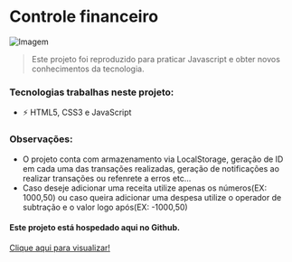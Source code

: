 # Controle financeiro

<img src="https://cdn.discordapp.com/attachments/753576544819085382/918633940733014096/unknown.png" alt="Imagem">

> Este projeto foi reproduzido para praticar Javascript e obter novos conhecimentos da tecnologia.

### Tecnologias trabalhas neste projeto:

- ⚡ HTML5, CSS3 e JavaScript

### Observações:
- O projeto conta com armazenamento via LocalStorage, geração de ID em cada uma das transações realizadas, geração de notificações ao realizar transações ou refenrete a erros etc...
- Caso deseje adicionar uma receita utilize apenas os números(EX: 1000,50) ou caso queira adicionar uma despesa utilize o operador de subtração e o valor logo após(EX: -1000,50)

#### Este projeto está hospedado aqui no Github.
<p><a href="https://alissonfelipeee.github.io/financial-control/" target="_blank" rel="noopener">Clique aqui para visualizar!</p>
